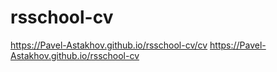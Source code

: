 # rsschool-cv
https://Pavel-Astakhov.github.io/rsschool-cv/cv
https://Pavel-Astakhov.github.io/rsschool-cv
